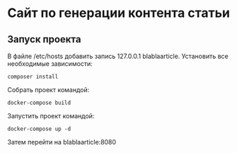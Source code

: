 # Сайт по генерации контента статьи #

## Запуск проекта ##

В файле /etc/hosts добавить запись 127.0.0.1 blablaarticle.
Установить все необходимые зависимости:

```
composer install
```

Собрать проект командой:

```
docker-compose build
```

Запустить проект командой:
```
docker-compose up -d
```

Затем перейти на blablaarticle:8080